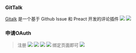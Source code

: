 ### GitTalk
[Gitalk](https://github.com/gitalk/gitalk) 是一个基于 Github Issue 和 Preact 开发的评论插件
![](https://uufe-web.oss-cn-beijing.aliyuncs.com/PicLib/test/test/QQ%E6%88%AA%E5%9B%BE20190123163753_1548232944762.png)
![](https://uufe-web.oss-cn-beijing.aliyuncs.com/PicLib/test/test/QQ%E6%88%AA%E5%9B%BE20190123163718_1548232944755.png)



### 申请OAuth 
> 注册
![](https://uufe-web.oss-cn-beijing.aliyuncs.com/PicLib/test/test/QQ%E6%88%AA%E5%9B%BE20190123163918_1548232944752.png)
![](https://uufe-web.oss-cn-beijing.aliyuncs.com/PicLib/test/test/QQ%E6%88%AA%E5%9B%BE20190123164016_1548232944765.png)
![](https://uufe-web.oss-cn-beijing.aliyuncs.com/PicLib/test/test/QQ%E6%88%AA%E5%9B%BE20190123164031_1548232944768.png)
![](https://uufe-web.oss-cn-beijing.aliyuncs.com/PicLib/test/test/QQ%E6%88%AA%E5%9B%BE20190123164906_1548233341725.png)
绑定页面即可
![](https://uufe-web.oss-cn-beijing.aliyuncs.com/PicLib/test/test/QQ%E6%88%AA%E5%9B%BE20190123165038_1548233434624.png)